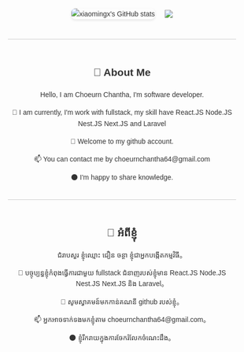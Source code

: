 <div style="display: flex; flex-direction: column; align-items: center; font-family: Arial, sans-serif; max-width: 800px; margin: 0 auto; padding: 20px; line-height: 1.6; color: #333;">
  <div style="display: flex; justify-content: center; align-items: center; gap: 20px; margin-bottom: 20px;">
    <img src="https://github-readme-stats.vercel.app/api?username=XiaomingX&show_icons=true&theme=gruvbox&count_private=true" alt="xiaomingx's GitHub stats" style="max-width: 400px; border-radius: 8px; box-shadow: 0 2px 5px rgba(0, 0, 0, 0.1);"/>
    <img src="https://github-readme-activity-graph.vercel.app/graph?username=XiaomingX&theme=xcode&hide_border=true" />
  </div>
  <hr style="border: none; height: 1px; background-color: #ccc; margin: 20px 0; width: 100%;">

  <div style="text-align: center;">
    <h2>👋 About Me</h2>
    <p>Hello, I am Choeurn Chantha, I'm software developer.</p>
    <p>👀 I am currently, I'm work with fullstack, my skill have React.JS Node.JS Nest.JS Next.JS and Laravel</p>
    <p>💞️ Welcome to my github account.</p>
    <p>📫 You can contact me by choeurnchantha64@gmail.com</p>
    <p>🌑 I'm happy to share knowledge.</p>
  </div>

  <hr style="border: none; height: 1px; background-color: #ccc; margin: 20px 0; width: 100%;">

  <div style="text-align: center;">
    <h2>👋 អំពីខ្ញុំ</h2>
    <p>ជំរាបសួរ ខ្ញុំឈ្មោះ ជឿន ចន្ថា ខ្ញុំជាអ្នកបង្កើតកម្មវិធី。</p>
    <p>👀 បច្ចុប្បន្នខ្ញុំកំពុងធ្វើការជាមួយ fullstack ជំនាញរបស់ខ្ញុំមាន React.JS Node.JS Nest.JS Next.JS និង Laravel。</p>
    <p>💞️ សូមស្វាគមន៍មកកាន់គណនី github របស់ខ្ញុំ。</p>
    <p>📫 អ្នកអាចទាក់ទងមកខ្ញុំតាម choeurnchantha64@gmail.com。</p>
    <p>🌑 ខ្ញុំរីករាយក្នុងការចែករំលែកចំណេះដឹង。</p>
  </div>
</div>
